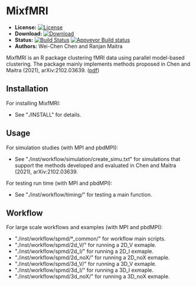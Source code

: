 # MixfMRI

* **License:** [![License](http://img.shields.io/badge/license-MPL%202-orange.svg?style=flat)](https://www.mozilla.org/MPL/2.0/)
* **Download:** [![Download](http://cranlogs.r-pkg.org/badges/MixfMRI)](https://cran.r-project.org/package=MixfMRI)
* **Status:** [![Build Status](https://travis-ci.org/snoweye/MixfMRI.png)](https://travis-ci.org/snoweye/MixfMRI) [![Appveyor Build status](https://ci.appveyor.com/api/projects/status/32r7s2skrgm9ubva?svg=true)](https://ci.appveyor.com/project/snoweye/MixfMRI)
* **Authors:** Wei-Chen Chen and Ranjan Maitra

MixfMRI is an R package clustering fMRI data using parallel model-based
clustering. The package mainly implements methods proposed in
Chen and Maitra (2021), arXiv:2102.03639. ([pdf](https://arxiv.org/pdf/2102.03639))

## Installation

For installing MixfMRI:
* See "./INSTALL" for details.

## Usage

For simulation studies (with MPI and pbdMPI):
* See "./inst/workflow/simulation/create_simu.txt" for simulations
  that support the methods developed and evaluated
  in Chen and Maitra (2021), arXiv:2102.03639.

For testing run time (with MPI and pbdMPI):
* See "./inst/workflow/timing/" for testing a main function.

## Workflow

For large scale workflows and examples (with MPI and pbdMPI):
* "./inst/workflow/spmd/*_common/" for workflow main scripts.
* "./inst/workflow/spmd/2d_V/" for running a 2D_V exmaple.
* "./inst/workflow/spmd/2d_I/" for running a 2D_I exmaple.
* "./inst/workflow/spmd/2d_noX/" for running a 2D_noX exmaple.
* "./inst/workflow/spmd/3d_V/" for running a 3D_V exmaple.
* "./inst/workflow/spmd/3d_I/" for running a 3D_I exmaple.
* "./inst/workflow/spmd/3d_noX/" for running a 3D_noX exmaple.

